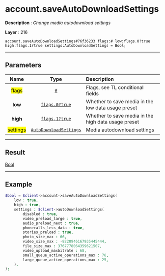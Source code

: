 # account.saveAutoDownloadSettings

**Description** : *Change media autodownload settings*

**Layer** : 216

```tl
account.saveAutoDownloadSettings#76f36233 flags:# low:flags.0?true high:flags.1?true settings:AutoDownloadSettings = Bool;
```

---

## Parameters

| Name | Type | Description |
| :---: | :---: | :--- |
| <mark>flags</mark> | [`#`](type/#) | Flags, see TL conditional fields |
| **low** | [`flags.0?true`](type/true) | Whether to save media in the low data usage preset |
| **high** | [`flags.1?true`](type/true) | Whether to save media in the high data usage preset |
| <mark>settings</mark> | [`AutoDownloadSettings`](type/AutoDownloadSettings) | Media autodownload settings |

---

## Result

[Bool](type/Bool)

---

## Example

```php
$bool = $client->account->saveAutoDownloadSettings(
	low : true,
	high : true,
	settings : $client->autoDownloadSettings(
		disabled : true,
		video_preload_large : true,
		audio_preload_next : true,
		phonecalls_less_data : true,
		stories_preload : true,
		photo_size_max : 66,
		video_size_max : -8220946167935445444,
		file_size_max : 3767778064359621507,
		video_upload_maxbitrate : 68,
		small_queue_active_operations_max : 78,
		large_queue_active_operations_max : 25,
	),
);
```